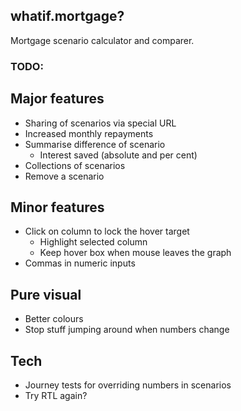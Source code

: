## whatif.mortgage?

Mortgage scenario calculator and comparer.

### TODO:

## Major features

- Sharing of scenarios via special URL
- Increased monthly repayments
- Summarise difference of scenario
  - Interest saved (absolute and per cent)
- Collections of scenarios
- Remove a scenario

## Minor features

- Click on column to lock the hover target
  - Highlight selected column
  - Keep hover box when mouse leaves the graph
- Commas in numeric inputs

## Pure visual

- Better colours
- Stop stuff jumping around when numbers change

## Tech

- Journey tests for overriding numbers in scenarios
- Try RTL again?

